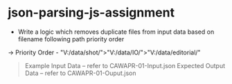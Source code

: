 # json-parsing-js-assignment

- Write a logic which removes duplicate files from input data
based on filename following path priority order


-> Priority Order - "V:/data/shot/">"V:/data/IO/">"V:/data/editorial/"
>
>
> Example Input Data – refer to CAWAPR-01-Input.json
> Expected Output Data – refer to CAWAPR-01-Ouput.json

